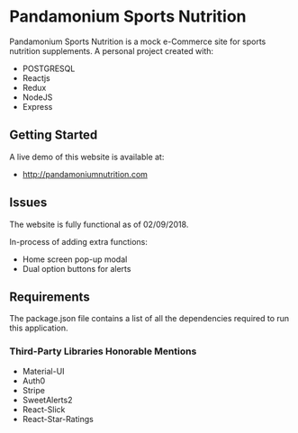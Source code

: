 # Pandamonium Sports Nutrition

Pandamonium Sports Nutrition is a mock e-Commerce site for sports nutrition supplements.
A personal project created with:
- POSTGRESQL
- Reactjs
- Redux
- NodeJS
- Express

## Getting Started

A live demo of this website is available at:
- http://pandamoniumnutrition.com

## Issues

The website is fully functional as of 02/09/2018.

In-process of adding extra functions:
- Home screen pop-up modal
- Dual option buttons for alerts

## Requirements

The package.json file contains a list of all the dependencies required to run this application. 

### Third-Party Libraries Honorable Mentions

- Material-UI
- Auth0
- Stripe
- SweetAlerts2
- React-Slick
- React-Star-Ratings